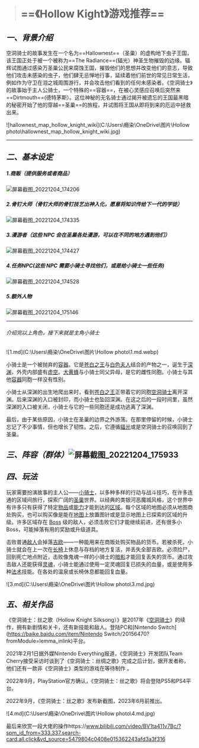 > # ==《Hollow Kight》游戏推荐==

## ***一、背景介绍***

空洞骑士的故事发生在一个名为==Hallownest==（圣巢）的虚构地下虫子王国，该王国正处于被一个被称为==The Radiance==(辐光）神圣生物摧毁的边缘。辐辉试图通过感染万圣巢公民来腐蚀王国，摧毁他们的思想并改变他们的意志，导致他们攻击未感染的虫子，他们肆无忌惮地行事，延续着他们前世的常见日常生活，例如作为守卫在泪之城周围游行，并会攻击他们看到的任何未感染者。《空洞骑士》的故事始于主人公骑士，一个特殊的==容器==，在被心灵感应召唤后突然来==Dirtmouth==(德特茅斯）。这位神秘的无名骑士通过揭开被遗忘的王国最黑暗的秘密开始了他的穿越==圣巢==的旅程，并试图将王国从即将到来的厄运中拯救出来。

![hallownest_map_hollow_knight_wiki](C:\Users\瘾染\OneDrive\图片\Hollow photo\hallownest_map_hollow_knight_wiki.jpg)

------



## ***二、基本设定***

##### 1.商贩（提供服务或者商品）

![屏幕截图_20221204_174206](C:\Users\瘾染\OneDrive\图片\屏幕快照\屏幕截图_20221204_174206.png)



##### 2.骨钉大师（骨钉大师的骨钉技艺出神入化，愿意将知识传给下一代的学徒）

![屏幕截图_20221204_174335](C:\Users\瘾染\OneDrive\图片\屏幕快照\屏幕截图_20221204_174335.png)



##### 3.漫游者（这些 NPC 会在圣巢各处漫游，可以在不同的地方遇到他们）

![屏幕截图_20221204_174427](C:\Users\瘾染\OneDrive\图片\屏幕快照\屏幕截图_20221204_174427.png)



##### 4.任务NPC(这些 NPC 需要小骑士寻找他们，或是给小骑士一些任务)

![屏幕截图_20221204_174528](C:\Users\瘾染\OneDrive\图片\屏幕快照\屏幕截图_20221204_174528.png)



##### 5.额外人物

![屏幕截图_20221204_175146](C:\Users\瘾染\OneDrive\图片\屏幕快照\屏幕截图_20221204_175146.png)

------





###### 介绍完以上角色，接下来就是主角小骑士

![1.md](C:\Users\瘾染\OneDrive\图片\Hollow photo\1.md.webp)

小骑士是一个被抛弃的[容器](https://hkss.huijiwiki.com/wiki/容器)。它是[苍白之王](https://hkss.huijiwiki.com/wiki/苍白之王)与[白色夫人](https://hkss.huijiwiki.com/wiki/白色夫人)结合的产物之一，诞生于[深渊](https://hkss.huijiwiki.com/wiki/深渊)，外壳内部盛有[虚空](https://hkss.huijiwiki.com/wiki/虚空)。[大黄蜂](https://hkss.huijiwiki.com/wiki/大黄蜂)与小骑士同父异母，是它的雌性同胞。小骑士与其他[容器](https://hkss.huijiwiki.com/wiki/容器)同胞一样没有性别。

小骑士从深渊的出生地爬出来时，看到[苍白之王](https://hkss.huijiwiki.com/wiki/苍白之王)正带着它的同胞[空洞骑士](https://hkss.huijiwiki.com/wiki/空洞骑士)离开深渊。后来深渊的入口被封印，而小骑士也坠回深渊。在这之后的一段时间里，虽然深渊的入口被关闭，小骑士与它的一些同胞还是成功逃离了深渊。

最后，由于某些原因，小骑士在圣巢的边界之外游荡。在那里停留的时候，小骑士忘记了不少事情，但也增长了韧性。之后，它遵循[辐光](https://hkss.huijiwiki.com/wiki/辐光)或是空洞骑士的召唤回到了圣巢。





## *三、阵容（群体）*![屏幕截图_20221204_175933](C:\Users\瘾染\OneDrive\图片\屏幕快照\屏幕截图_20221204_175933.png)



## *四、玩法*

玩家需要扮演故事的主人公——[小骑士](https://hkss.huijiwiki.com/wiki/小骑士)，以多种多样的行动与战斗技巧，在许多连通的区域间旅行，探索广阔的[圣巢](https://hkss.huijiwiki.com/wiki/圣巢)世界。以经典的类银河恶魔城风格，这个世界中有许多只有获得了特定[物品](https://hkss.huijiwiki.com/wiki/物品_(空洞骑士))或[能力](https://hkss.huijiwiki.com/wiki/技能_(空洞骑士)#能力)才能到达的[区域](https://hkss.huijiwiki.com/wiki/区域_(空洞骑士))。每个区域的地图必须从地图商处购买，也可以购买像是能在[地图](https://hkss.huijiwiki.com/wiki/地图和羽毛笔)上放置图针或是显示地图上已探索的区域的升级。许多区域存在 [Boss](https://hkss.huijiwiki.com/wiki/Boss_(空洞骑士)) 级的敌人，必须击败它们才能继续前进，还有很多小 Boss，可能掉落有用的奖励或升级道具。

击败普通[敌人](https://hkss.huijiwiki.com/wiki/敌人_(空洞骑士))会掉落[吉欧](https://hkss.huijiwiki.com/wiki/吉欧)——一种能用来在商贩处购买物品的货币。若被杀死，小骑士就会在上一次在[长椅](https://hkss.huijiwiki.com/wiki/长椅_(空洞骑士))上休息与存档的地方复活，并丢失全部吉欧。必须捡尸，回到死亡地点附近，击败像鬼魂一样的小骑士的[暗影](https://hkss.huijiwiki.com/wiki/暗影)才能回复丢失的货币。通过攻击敌人还能获得[灵魂](https://hkss.huijiwiki.com/wiki/灵魂)，小骑士能通过使用一定灵魂回复已损失的血量，或是使用多种[法术](https://hkss.huijiwiki.com/wiki/法术)技能。在各处的温泉或长椅休息都能回复血量。

![3.md](C:\Users\瘾染\OneDrive\图片\Hollow photo\3.md.jpg)



## *五、相关作品*

《空洞骑士：丝之歌（Hollow Knight Silksong）》是2017年《[空洞骑士](https://baike.baidu.com/item/空洞骑士/16422241?fromModule=lemma_inlink)》的续作，拥有新剧情和关卡，还有新技能和敌人。登陆PC和[Nintendo Switch](https://baike.baidu.com/item/Nintendo Switch/20156470?fromModule=lemma_inlink)平台。

2021年2月1日据外媒Nintendo Everything报道，《空洞骑士》开发团队Team Cherry接受采访时谈到了《空洞骑士：丝绸之歌》完成之后计划，据开发者称，他们还有一款非《空洞骑士》类型的游戏在等待制作 。

2022年9月，PlayStation官方确认，《空洞骑士：丝之歌》将会登陆PS5和PS4平台。

2022年9月，《空洞骑士：丝之歌》发布新截图，2023年6月前推出。

![4.md](C:\Users\瘾染\OneDrive\图片\Hollow photo\4.md.jpg)


最后来欣赏一段大佬的操作https://www.bilibili.com/video/BV1ta411v7Bc/?spm_id_from=333.337.search-card.all.click&vd_source=5479804c0408e015362243afd3a3f316
